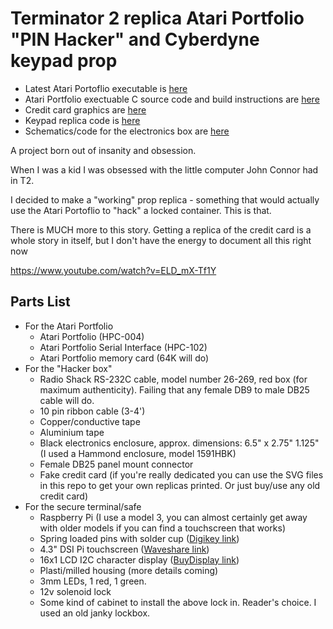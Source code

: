 # Terminator 2 replica Atari Portfolio "PIN Hacker" and Cyberdyne keypad prop

- Latest Atari Portoflio executable is [here](https://github.com/plb500/T2-Portfolio-Hacker/releases/latest)
- Atari Portfolio exectuable C source code and build instructions are [here](pofo_src)
- Credit card graphics are [here](docs/graphics/Credit%20Card)
- Keypad replica code is [here](keypad)
- Schematics/code for the electronics box are [here](hack_box)

A project born out of insanity and obsession.

When I was a kid I was obsessed with the little computer John Connor had in T2. 

I decided to make a "working" prop replica - something that would actually use the Atari Portoflio to "hack" a locked container. This is that.

There is MUCH more to this story. Getting a replica of the credit card is a whole story in itself, but I don't have the energy to document all this right now

https://www.youtube.com/watch?v=ELD_mX-Tf1Y

## Parts List

- For the Atari Portfolio
  - Atari Portfolio (HPC-004)
  - Atari Portfolio Serial Interface (HPC-102)
  - Atari Portfolio memory card (64K will do)
- For the "Hacker box"
  - Radio Shack RS-232C cable, model number 26-269, red box (for maximum authenticity). Failing that any female DB9 to male DB25 cable will do.
  - 10 pin ribbon cable (3-4')
  - Copper/conductive tape
  - Aluminium tape
  - Black electronics enclosure, approx. dimensions: 6.5" x 2.75" 1.125" (I used a Hammond enclosure, model 1591HBK)
  - Female DB25 panel mount connector
  - Fake credit card (if you're really dedicated you can use the SVG files in this repo to get your own replicas printed. Or just buy/use any old credit card)
- For the secure terminal/safe
  - Raspberry Pi (I use a model 3, you can almost certainly get away with older models if you can find a touchscreen that works)
  - Spring loaded pins with solder cup ([Digikey link](https://www.digikey.ca/en/products/detail/mill-max-manufacturing-corp/7949-0-15-20-09-14-11-0/13531603))
  - 4.3" DSI Pi touchscreen ([Waveshare link](https://www.waveshare.com/4.3inch-dsi-lcd.htm))
  - 16x1 LCD I2C character display ([BuyDisplay link](https://www.buydisplay.com/lcd-display-16x1-datasheet-in-pdf-hd44780-controller-i2c-arduino))
  - Plasti/milled housing (more details coming)
  - 3mm LEDs, 1 red, 1 green.
  - 12v solenoid lock
  - Some kind of cabinet to install the above lock in. Reader's choice. I used an old janky lockbox. 
